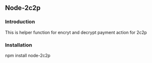 ## Node-2c2p

### Introduction
This is helper function for encryt and decrypt payment action for 2c2p

### Installation
npm install node-2c2p
